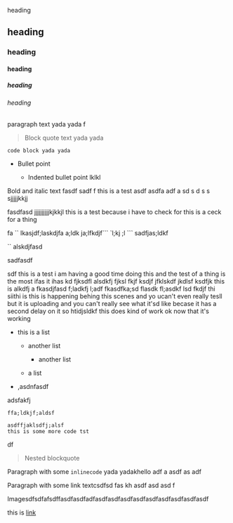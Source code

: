 heading

## heading

### heading

#### heading

##### heading

###### heading

paragraph text yada yada f

> Block quote text yada yada

    code block yada yada

*   Bullet point

    *   Indented bullet point lklkl

Bold and italic text fasdf sadf f this is a test asdf asdfa adf a sd s d s s sjjjjjkkjj

fasdfasd jjjjjjjjjjkjkkjl this is a test because i have to check for this is a ceck for a thing

fa \`\` lkasjdf;laskdjfa a;ldk ja;lfkdjf\`\`\` \`l;kj ;l \`\`\` sadfjas;ldkf

\`\` alskdjfasd

sadfasdf

sdf this is a test i am having a good time doing this and the test of a thing is the most ifas it ihas kd fjksdfl alsdkfj fjksl fkjf ksdjf  jfklskdf jkdlsf ksdfjk this is alkdfj a fkasdjfasd f;ladkfj l;adf  fkasdfka;sd flasdk fl;asdkf lsd fkdjf thi siithi is this is happening behing this scenes and yo ucan't even really tesll but it is uploading and you can't really see what it'sd like becase it has a second delay on it so htidjsldkf this does kind of work ok now that it's working

*   this is a list

    *   another list

        *   another list

    *   a list

*   ,asdnfasdf

adsfakfj

    ffa;ldkjf;aldsf

<!---->

    asdffjaklsdfj;alsf
    this is some more code tst

df

> Nested blockquote

Paragraph with some `inlinecode` yada yadakhello adf a asdf as adf

Paragraph with some link textcsdfsd fas kh asdf asd asd f

Imagesdfsdfafsdffasdfasdfadfasdfasdfasdfasdfasdfasdfasdfasdfasdf

this is [link](http://www.google.com)
